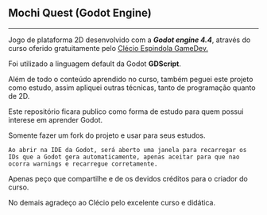 ## Mochi Quest (Godot Engine)
___
Jogo de plataforma 2D desenvolvido com a ***Godot engine 4.4***, através do curso oferido gratuitamente pelo [Clécio Espindola GameDev.](https://www.youtube.com/@clecioespindolagamedev)

Foi utilizado a linguagem default da Godot **GDScript**. 

Além de todo o conteúdo aprendido no curso, também peguei este projeto como estudo, assim apliquei outras técnicas, tanto de programação quanto de 2D.

Este repositório ficara publico como forma de estudo para quem possui interese em aprender Godot.

Somente fazer um fork do projeto  e usar para seus estudos.

`Ao abrir na IDE da Godot, será aberto uma janela para recarregar os IDs que a Godot gera automaticamente, apenas aceitar para que nao ocorra warnings e recarregue corretamente.`

Apenas peço que compartilhe e de os devidos créditos para o criador do curso.

No demais agradeço ao Clécio pelo excelente curso e didática.